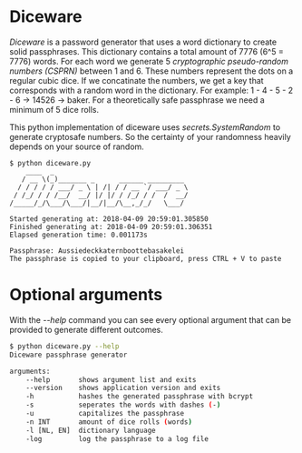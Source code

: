 # Diceware

_Diceware_ is a password generator that uses a word dictionary to create solid passphrases. This dictionary contains a total amount of 7776 (6^5 = 7776) words. For each word we generate 5 _cryptographic pseudo-random numbers (CSPRN)_ between 1 and 6. These numbers represent the dots on a regular cubic dice. If we concatinate the numbers, we get a key that corresponds with a random word in the dictionary. For example: 1 - 4 - 5 - 2 - 6 -> 14526 -> baker. For a theoretically safe passphrase we need a minimum of 5 dice rolls. 

This python implementation of diceware uses _secrets.SystemRandom_ to generate cryptosafe numbers. So the certainty of your randomness heavily depends on your source of random. 

```
$ python diceware.py
    ____  _                                 
   / __ \(_)_______ _      ______ _________ 
  / / / / / ___/ _ \ | /| / / __ `/ ___/ _ \
 / /_/ / / /__/  __/ |/ |/ / /_/ / /  /  __/
/_____/_/\___/\___/|__/|__/\__,_/_/   \___/

Started generating at: 2018-04-09 20:59:01.305850
Finished generating at: 2018-04-09 20:59:01.306351
Elapsed generation time: 0.001173s

Passphrase: Aussiedeckkaternboottebasakelei
The passphrase is copied to your clipboard, press CTRL + V to paste
```  

# Optional arguments

With the _--help_ command you can see every optional argument that can be provided to generate different outcomes.

```bash
$ python diceware.py --help
Diceware passphrase generator

arguments:
    --help       shows argument list and exits
    --version    shows application version and exits
    -h           hashes the generated passphrase with bcrypt
    -s           seperates the words with dashes (-)
    -u           capitalizes the passphrase
    -n INT       amount of dice rolls (words)
    -l [NL, EN]  dictionary language
    -log         log the passphrase to a log file
```
